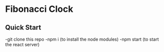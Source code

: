 # Fibonacci Clock

## Quick Start
-git clone this repo
-npm i (to install the node modules)
-npm start (to start the react server)

